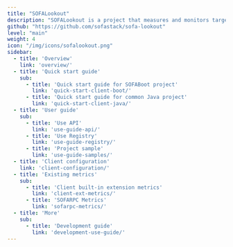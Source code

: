 ```yaml
---
title: "SOFALookout"
description: "SOFALookout is a project that measures and monitors target systems using multi-dimensional metrics."
github: "https://github.com/sofastack/sofa-lookout"
level: "main"
weight: 4
icon: "/img/icons/sofalookout.png"
sidebar:
  - title: 'Overview'
    link: 'overview/'
  - title: 'Quick start guide'
    sub:
      - title: 'Quick start guide for SOFABoot project'
        link: 'quick-start-client-boot/'
      - title: 'Quick start guide for common Java project'
        link: 'quick-start-client-java/'
  - title: 'User guide'
    sub:
      - title: 'Use API'
        link: 'use-guide-api/'
      - title: 'Use Registry'
        link: 'use-guide-registry/'
      - title: 'Project sample'
        link: 'use-guide-samples/'
  - title: 'Client configuration'
    link: 'client-configuration/'
  - title: 'Existing metrics'
    sub:
      - title: 'Client built-in extension metrics'
        link: 'client-ext-metrics/'
      - title: 'SOFARPC Metrics'
        link: 'sofarpc-metrics/'
  - title: 'More'
    sub:
      - title: 'Development guide'
        link: 'development-use-guide/'
---
```

